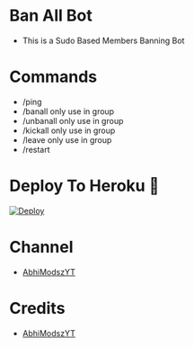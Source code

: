 # Ban All Bot

- This is a Sudo Based Members Banning Bot 
 
# Commands
- /ping
- /banall only use in group
- /unbanall only use in group
- /kickall only use in group
- /leave only use in group
- /restart

# Deploy To Heroku 🚀
[![Deploy](https://www.herokucdn.com/deploy/button.svg)](https://heroku.com/deploy?template=https://github.com/Massacresfr/Massacresbanallbot.git)


# Channel
* [AbhiModszYT](https://t.me/AbhiModszYT_Return)


# Credits
* [AbhiModszYT](https://github.com/AbhiModszYT)

